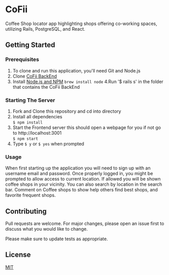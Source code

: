 # CoFii

Coffee Shop locator app highlighting shops offering co-working spaces, utilizing Rails, PostgreSQL, and React.

## Getting Started

### Prerequisites

1. To clone and run this application, you'll need Git and Node.js
2. Clone [CoFii BackEnd](https://github.com/21shield/CoFii-back)
  3. Install [Node.js and NPM](https://www.npmjs.com/get-npm)
`brew install node`
4.Run '$ rails s' in the folder that contains the CoFii BackEnd

### Starting The Server

 1. Fork and Clone this repository and cd into directory
 2. Install all dependencies\
  `$ npm install`
 3. Start the Frontend server this should open a webpage for you if not go to http://localhost:3001 \
 `$ npm start`
 4. Type `$ y` or `$ yes` when prompted

### Usage

When first starting up the application you will need to sign up with an username email and password. Once properly logged in, you might be prompted to allow access to current location. If allowed you will be shown coffee shops in your vicinity. You can also search by location in the search bar. Comment on Coffee shops to show help others find best shops, and favorite frequent shops.


## Contributing
Pull requests are welcome. For major changes, please open an issue first to discuss what you would like to change.

Please make sure to update tests as appropriate.

## License
[MIT](https://choosealicense.com/licenses/mit/)

